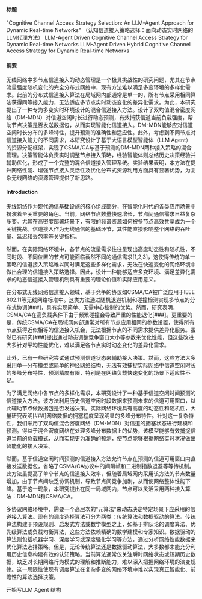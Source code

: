 

#### 标题
"Cognitive Channel Access Strategy Selection: An LLM-Agent Approach for Dynamic Real-time Networks"
（认知信道接入策略选择：面向动态实时网络的LLM代理方法）
LLM-Agent Driven Cognitive Channel Access Strategy for Dynamic Real-time Networks
LLM-Agent Driven Hybrid Cognitive Channel Access Strategy for Dynamic Real-time Networks

#### 摘要
无线网络中多节点信道接入的动态管理是一个极具挑战性的研究问题，尤其在节点流量强度随机变化的完全分布式网络中，现有方法难以满足多变环境的多样化需求。此前的分布式信道接入算法在局域网内部通常是单一的，所有节点采用相同算法获得同等接入能力，无法适应多节点实时动态变化的差异化需求。为此，本研究提出了一种专为多变实时环境设计的混合信道接入方法。设计了双均值混合密度网络（DM-MDN）对信道空闲时长进行动态预测，有效捕获信道当前负载强度，帮助节点决策是否发送数据包，从而实现智能化信道接入。DM-MDN能够应对信道空闲时长分布的多峰特性，提升预测的准确性和适应性。此外，考虑到不同节点对信道接入能力的不同需求，本研究设计了基于大语言模型智能体（LLM Agent）的资源分配框架，实现了CSMA/CA与基于预测的DM-MDN两种接入策略的混合管理。决策智能体负责实时调整节点接入策略，经验智能体则总结历史决策经验并辅助优化，形成了一个完整的混合信道接入管理系统。实验结果表明，本方法在提升网络性能、增强节点接入灵活性及优化分布式资源利用方面具有显著优势，为复杂无线网络的资源管理提供了新思路。

#### Introduction
无线网络作为现代通信基础设施的核心组成部分，在智能化时代的各类应用场景中扮演着至关重要的角色。当前，网络节点数量快速增长，节点间通信需求日益复杂多变。尤其在高密度部署场景下，有限的频谱资源如何被多节点高效共享成为一个关键挑战。信道接入作为无线通信的基础环节，其性能直接影响整个网络的吞吐量、延迟和丢包率等关键指标。

然而，在实际网络环境中，各节点的流量需求往往呈现出高度动态性和随机性，不同时段、不同位置的节点可能面临截然不同的通信需求[1,2,3]，这使得传统的单一策略的信道接入策略难以同时满足这些多样化需求，无法在快速变化的网络环境中做出合理的信道接入策略选择。因此，设计一种能够适应多变环境、满足差异化需求的动态信道接入管理机制具有重要的理论价值和实际应用意义。

在分布式无线网络信道接入领域，基于竞争的协议如CSMA/CA被广泛应用于IEEE 802.11等无线网络标准中。这类方法通过随机退避机制和碰撞检测实现多节点的分布式协调[###]，具有实现简单、无需中心控制的优势。然而，研究表明，CSMA/CA在高负载条件下由于频繁碰撞会导致严重的性能退化[###]。更重要的是，传统CSMA/CA在局域网内部通常对所有节点应用相同的参数设置，使得所有节点获得近似相等的信道接入机会，无法根据节点的不同需求提供差异化服务。虽然已有研究[###]提出通过动态调整竞争窗口大小等参数来优化性能，但这些改进大多针对平均性能优化，难以满足各节点实时动态变化的差异化需求。

此外，已有一些研究尝试通过预测信道状态来辅助接入决策。然而，这些方法大多采用单一分布模型或简单的神经网络结构，无法有效捕捉实际网络中信道空闲时长的多峰分布特性，预测精度有限，特别是在网络负载快速变化的场景下适应性不足。

为了满足网络中各节点的多样化需求，本研究设计了一种基于信道空闲时间预测的信道接入方法。该方法利用历史信道空闲时段数据来预测未来的信道可用窗口，以此辅助节点做数据包是否发送决策。实际网络环境具有高度的动态性和随机性，大量研究表明[###]网络数据的拥塞程度呈现明显的多峰分布特性。针对这一复杂特性，我们采用了双均值混合密度网络（DM-MDN）对信道的拥塞状态进行建模和预测。得益于混合密度网络在处理多峰分布数据上的优势，该模型能够有效捕捉信道当前的负载模式，从而实现更为准确的预测，使节点能够根据网络实时状况做出智能化的接入决策。

然而，基于信道空闲时间预测的信道接入方法允许节点在预测的信道可用窗口内直接发送数据包，省略了CSMA/CA协议中的间隔帧和二进制指数退避等等待机制。此方法虽提高了单个节点的信道接入效率，但随着局域网内采用该方法的节点数量增加，由于节点间缺乏协调机制，导致节点间竞争加剧，从而使网络整体性能下降。基于这一现象，本研究提出在同一局域网内，节点可以灵活采用两种接入算法：DM-MDN和CSMA/CA。

多协议网络环境中，需要一个高层次的"元算法"来动态决定特定场景下应采用的信道接入算法。现有的调度选择算法可分为两类：传统算法和数据驱动的算法。传统算法构建于预设规则、启发式方法或数学模型之上，如基于排队论的调度算法、优先级算法或负载均衡算法，这些方法依赖精确的数学建模和专家知识。数据驱动的算法则包括机器学习、深度学习或深度强化学习等方法，通过分析网络性能数据来优化算法选择策略。但是，无论传统算法还是数据驱动算法，大多数都未能充分利用历史信息构建有效的认知策略。当前算法通常仅关注瞬时网络状态或短期历史数据，缺乏对长期网络行为模式的理解和推断能力，难以深入把握网络环境的演变规律。这一局限性使现有调度算法在复杂多变的网络环境中难以实现真正智能化、前瞻性的算法选择决策。

开始写LLM Agent 结构